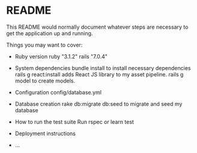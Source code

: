 # README

This README would normally document whatever steps are necessary to get the
application up and running.

Things you may want to cover:

* Ruby version
ruby "3.1.2"
rails "7.0.4"

* System dependencies
bundle install to install necessary dependencies
rails g react:install adds React JS library to my asset pipeline.
rails g model to create models.


* Configuration
config/database.yml

* Database creation
rake db:migrate db:seed to migrate and seed my database

* How to run the test suite
Run rspec or learn test

* Deployment instructions

* ...

